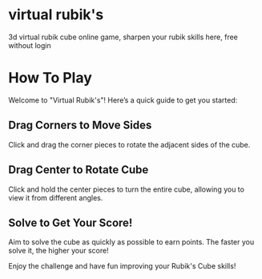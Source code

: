 # virtual rubik's
3d virtual rubik cube online game, sharpen your rubik skills here, free without login


# How To Play

Welcome to "Virtual Rubik's"! Here’s a quick guide to get you started:

## Drag Corners to Move Sides
Click and drag the corner pieces to rotate the adjacent sides of the cube.

## Drag Center to Rotate Cube
Click and hold the center pieces to turn the entire cube, allowing you to view it from different angles.

## Solve to Get Your Score!
Aim to solve the cube as quickly as possible to earn points. The faster you solve it, the higher your score!

Enjoy the challenge and have fun improving your Rubik's Cube skills!
